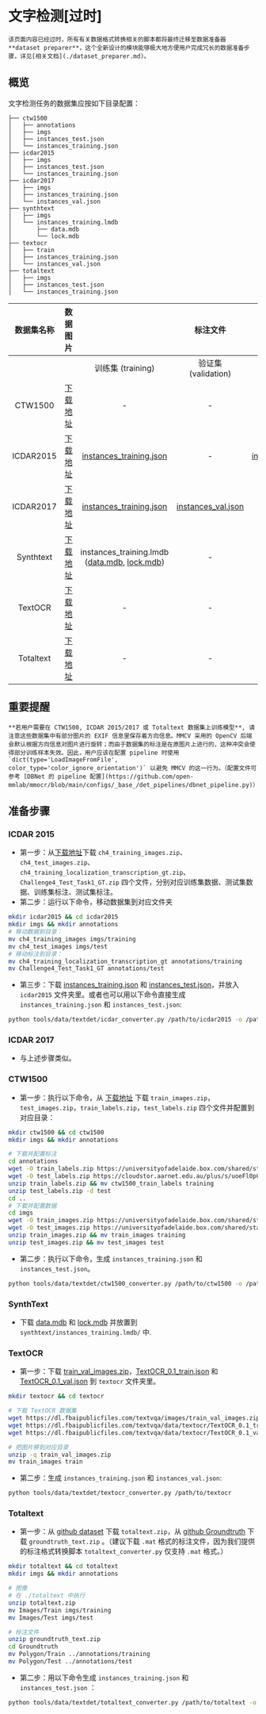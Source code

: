 # 文字检测\[过时\]

```{warning}
该页面内容已经过时，所有有关数据格式转换相关的脚本都将最终迁移至数据准备器 **dataset preparer**，这个全新设计的模块能够极大地方便用户完成冗长的数据准备步骤，详见[相关文档](./dataset_preparer.md)。
```

## 概览

文字检测任务的数据集应按如下目录配置：

```text
├── ctw1500
│   ├── annotations
│   ├── imgs
│   ├── instances_test.json
│   └── instances_training.json
├── icdar2015
│   ├── imgs
│   ├── instances_test.json
│   └── instances_training.json
├── icdar2017
│   ├── imgs
│   ├── instances_training.json
│   └── instances_val.json
├── synthtext
│   ├── imgs
│   └── instances_training.lmdb
│       ├── data.mdb
│       └── lock.mdb
├── textocr
│   ├── train
│   ├── instances_training.json
│   └── instances_val.json
├── totaltext
│   ├── imgs
│   ├── instances_test.json
│   └── instances_training.json
```

| 数据集名称 |                     数据图片                      |                                               |                      标注文件                      |                                                |
| :--------: | :-----------------------------------------------: | :-------------------------------------------: | :------------------------------------------------: | :--------------------------------------------: |
|            |                                                   |               训练集 (training)               |                验证集 (validation)                 |                测试集 (testing)                |
|  CTW1500   | [下载地址](https://github.com/Yuliang-Liu/Curve-Text-Detector) |                       -                       |                         -                          |                       -                        |
| ICDAR2015  | [下载地址](https://rrc.cvc.uab.es/?ch=4&com=downloads) | [instances_training.json](https://download.openmmlab.com/mmocr/data/icdar2015/instances_training.json) |                         -                          | [instances_test.json](https://download.openmmlab.com/mmocr/data/icdar2015/instances_test.json) |
| ICDAR2017  | [下载地址](https://rrc.cvc.uab.es/?ch=8&com=downloads) | [instances_training.json](https://download.openmmlab.com/mmocr/data/icdar2017/instances_training.json) | [instances_val.json](https://download.openmmlab.com/mmocr/data/icdar2017/instances_val.json) |                       -                        |
| Synthtext  | [下载地址](https://www.robots.ox.ac.uk/~vgg/data/scenetext/) | instances_training.lmdb ([data.mdb](https://download.openmmlab.com/mmocr/data/synthtext/instances_training.lmdb/data.mdb), [lock.mdb](https://download.openmmlab.com/mmocr/data/synthtext/instances_training.lmdb/lock.mdb)) |                         -                          |                       -                        |
|  TextOCR   |  [下载地址](https://textvqa.org/textocr/dataset)  |                       -                       |                         -                          |                       -                        |
| Totaltext  | [下载地址](https://github.com/cs-chan/Total-Text-Dataset) |                       -                       |                         -                          |                       -                        |

## 重要提醒

```{note}
**若用户需要在 CTW1500, ICDAR 2015/2017 或 Totaltext 数据集上训练模型**, 请注意这些数据集中有部分图片的 EXIF 信息里保存着方向信息。MMCV 采用的 OpenCV 后端会默认根据方向信息对图片进行旋转；而由于数据集的标注是在原图片上进行的，这种冲突会使得部分训练样本失效。因此，用户应该在配置 pipeline 时使用 `dict(type='LoadImageFromFile', color_type='color_ignore_orientation')` 以避免 MMCV 的这一行为。（配置文件可参考 [DBNet 的 pipeline 配置](https://github.com/open-mmlab/mmocr/blob/main/configs/_base_/det_pipelines/dbnet_pipeline.py)）
```

## 准备步骤

### ICDAR 2015

- 第一步：从[下载地址](https://rrc.cvc.uab.es/?ch=4&com=downloads)下载 `ch4_training_images.zip`、`ch4_test_images.zip`、`ch4_training_localization_transcription_gt.zip`、`Challenge4_Test_Task1_GT.zip` 四个文件，分别对应训练集数据、测试集数据、训练集标注、测试集标注。
- 第二步：运行以下命令，移动数据集到对应文件夹

```bash
mkdir icdar2015 && cd icdar2015
mkdir imgs && mkdir annotations
# 移动数据到目录：
mv ch4_training_images imgs/training
mv ch4_test_images imgs/test
# 移动标注到目录：
mv ch4_training_localization_transcription_gt annotations/training
mv Challenge4_Test_Task1_GT annotations/test
```

- 第三步：下载 [instances_training.json](https://download.openmmlab.com/mmocr/data/icdar2015/instances_training.json) 和 [instances_test.json](https://download.openmmlab.com/mmocr/data/icdar2015/instances_test.json)，并放入 `icdar2015` 文件夹里。或者也可以用以下命令直接生成 `instances_training.json` 和 `instances_test.json`:

```bash
python tools/data/textdet/icdar_converter.py /path/to/icdar2015 -o /path/to/icdar2015 -d icdar2015 --split-list training test
```

### ICDAR 2017

- 与上述步骤类似。

### CTW1500

- 第一步：执行以下命令，从 [下载地址](https://github.com/Yuliang-Liu/Curve-Text-Detector) 下载 `train_images.zip`，`test_images.zip`，`train_labels.zip`，`test_labels.zip` 四个文件并配置到对应目录：

```bash
mkdir ctw1500 && cd ctw1500
mkdir imgs && mkdir annotations

# 下载并配置标注
cd annotations
wget -O train_labels.zip https://universityofadelaide.box.com/shared/static/jikuazluzyj4lq6umzei7m2ppmt3afyw.zip
wget -O test_labels.zip https://cloudstor.aarnet.edu.au/plus/s/uoeFl0pCN9BOCN5/download
unzip train_labels.zip && mv ctw1500_train_labels training
unzip test_labels.zip -d test
cd ..
# 下载并配置数据
cd imgs
wget -O train_images.zip https://universityofadelaide.box.com/shared/static/py5uwlfyyytbb2pxzq9czvu6fuqbjdh8.zip
wget -O test_images.zip https://universityofadelaide.box.com/shared/static/t4w48ofnqkdw7jyc4t11nsukoeqk9c3d.zip
unzip train_images.zip && mv train_images training
unzip test_images.zip && mv test_images test
```

- 第二步：执行以下命令，生成 `instances_training.json` 和 `instances_test.json`。

```bash
python tools/data/textdet/ctw1500_converter.py /path/to/ctw1500 -o /path/to/ctw1500 --split-list training test
```

### SynthText

- 下载 [data.mdb](https://download.openmmlab.com/mmocr/data/synthtext/instances_training.lmdb/data.mdb) 和 [lock.mdb](https://download.openmmlab.com/mmocr/data/synthtext/instances_training.lmdb/lock.mdb) 并放置到 `synthtext/instances_training.lmdb/` 中.

### TextOCR

- 第一步：下载 [train_val_images.zip](https://dl.fbaipublicfiles.com/textvqa/images/train_val_images.zip)，[TextOCR_0.1_train.json](https://dl.fbaipublicfiles.com/textvqa/data/textocr/TextOCR_0.1_train.json) 和 [TextOCR_0.1_val.json](https://dl.fbaipublicfiles.com/textvqa/data/textocr/TextOCR_0.1_val.json) 到 `textocr` 文件夹里。

```bash
mkdir textocr && cd textocr

# 下载 TextOCR 数据集
wget https://dl.fbaipublicfiles.com/textvqa/images/train_val_images.zip
wget https://dl.fbaipublicfiles.com/textvqa/data/textocr/TextOCR_0.1_train.json
wget https://dl.fbaipublicfiles.com/textvqa/data/textocr/TextOCR_0.1_val.json

# 把图片移到对应目录
unzip -q train_val_images.zip
mv train_images train
```

- 第二步：生成 `instances_training.json` 和 `instances_val.json`:

```bash
python tools/data/textdet/textocr_converter.py /path/to/textocr
```

### Totaltext

- 第一步：从 [github dataset](https://github.com/cs-chan/Total-Text-Dataset/tree/master/Dataset) 下载 `totaltext.zip`，从 [github Groundtruth](https://github.com/cs-chan/Total-Text-Dataset/tree/master/Groundtruth/Text) 下载 `groundtruth_text.zip` 。（建议下载 `.mat` 格式的标注文件，因为我们提供的标注格式转换脚本 `totaltext_converter.py` 仅支持 `.mat` 格式。）

```bash
mkdir totaltext && cd totaltext
mkdir imgs && mkdir annotations

# 图像
# 在 ./totaltext 中执行
unzip totaltext.zip
mv Images/Train imgs/training
mv Images/Test imgs/test

# 标注文件
unzip groundtruth_text.zip
cd Groundtruth
mv Polygon/Train ../annotations/training
mv Polygon/Test ../annotations/test

```

- 第二步：用以下命令生成 `instances_training.json` 和 `instances_test.json` ：

```bash
python tools/data/textdet/totaltext_converter.py /path/to/totaltext -o /path/to/totaltext --split-list training test
```
